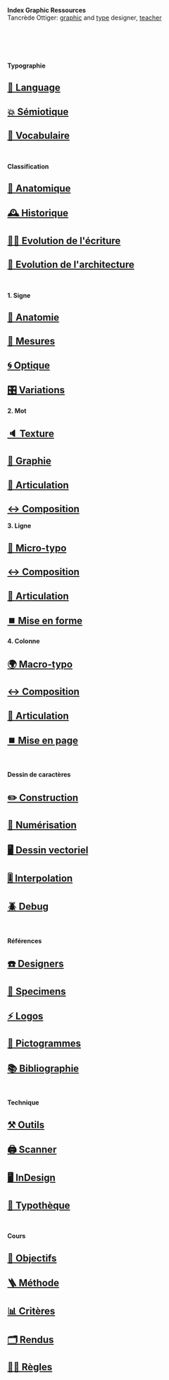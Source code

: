   **Index Graphic Ressources**  
  Tancrède Ottiger: [graphic](https://t-o.studio) and [type](https://t-o.supply) designer, [teacher](https://studioto.github.io)
# &nbsp;

<!---
## [🦚 Index Littérature Visuelle]()
## [💼 Portfolio](Student's projects)
## [⚡ Index Logos]()
## [🐦‍⬛ Index Animations]()
## [🏢 Index Grid Systems]()
## [🔮 Design Theories](/)
## [🔲 Design Gestalt](/)**/*.gif,**/*.jpg
## [📊 Design Hiérarchies](/)
## [🏗️ Typo Grille](/)
## [🌐 Wiki](/index-graphic-terminology)
## [👀 Voir / Lire](/see-things)
## [🔡 Gris de texte](/see-shades)
## [↔️ Longueur de ligne](/set-line-width)
## [↕️ Inter-lignes](/set-line-height)
## [🔡 Gris de texte](/see-shades)
## [📝 Checklists](/check-exports)
## [⚙️ Support](/support-technicals)
--->



**Typographie**
## [💬 Language](/see-langage)
## [💥 Sémiotique](/express-message)
## [📖 Vocabulaire](/index-definitions)

&nbsp;
&nbsp;

**Classification**
## [🦴 Anatomique](/classify-typefaces-shapes)
## [🕰️ Historique](/classify-typefaces-history)
## [✍🏻 Evolution de l'écriture](/track-writing-evolution)
## [🏢 Evolution de l'architecture](/track-architecture-evolution)

&nbsp;
&nbsp;

**1. Signe**
## [🦴 Anatomie](/study-sign-shapes)
## [📏 Mesures](/study-sign-measures)
## [🌀 Optique](/study-sign-optics)
## [🎛️ Variations](/study-sign-variations)
**2. Mot**
## [🔈 Texture](/set-word-texture)
## [🔡 Graphie](/set-word-case)
## [📶 Articulation](/set-word-articulation)
## [↔️ Composition](/set-word-composition)
**3. Ligne**
## [🦠 Micro-typo](/set-micro-typo)
## [↔️ Composition](/set-line-composition)
## [📶 Articulation](/set-line-articulation)
## [⏹️ Mise en forme](set-line-layout)
**4. Colonne**
## [🌍 Macro-typo](/set-macro-typo)
## [↔️ Composition](/set-column-composition)
## [📶 Articulation](/set-column-articulation)
## [⏹️ Mise en page](/set-column-layout)

&nbsp;
&nbsp;

<!-- **Paramètres visuels**
## [🌓 Contraste](/form-contrast)
## [🎶 Rythme](/form-rythm)
## [📐 Proportions](/form-proportions)
## [🌈 Couleurs](/form-colors)
## [Mouvement]()
## [Séquence]()
## [Ordre]()

&nbsp;
&nbsp; -->

**Dessin de caractères**
## [✏️ Construction](/construct-typeface)
## [📸 Numérisation](/digitize-typeface)
## [🖥️ Dessin vectoriel](/draw-vectors)
## [🎚️ Interpolation](/interpolate-vectors)
## [🪲 Debug](/debug-drawings)

&nbsp;
&nbsp;

**Références**
## [☎️ Designers](/index-designers)
## [📘 Specimens](/index-specimens)
## [⚡ Logos](/index-logos)
## [🚸 Pictogrammes](/index-pictos)
## [📚 Bibliographie](/index-books)

&nbsp;
&nbsp;

**Technique**
## [⚒️ Outils](/use-material)
## [🖨️ Scanner](/use-scanner)
## [🖥️ InDesign](/use-indesign)
## [🧰 Typothèque](http://typo.eracom.ch)

&nbsp;
&nbsp;

**Cours**
## [🎯 Objectifs](/evaluate-objectives)
## [🪜 Méthode](/evaluate-method)
## [📊 Critères](/evaluate-criteria)
## [🗂️ Rendus](/evaluate-deliverable)
## [☝🏻 Règles](/evaluate-rules)